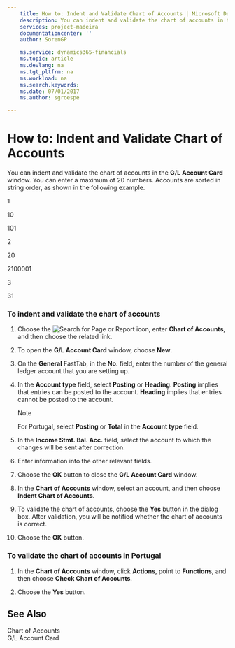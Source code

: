 ```yaml
---
    title: How to: Indent and Validate Chart of Accounts | Microsoft Docs
    description: You can indent and validate the chart of accounts in the **G/L Account Card** window. You can enter a maximum of 20 numbers. Accounts are sorted in string order, as shown in the following example.
    services: project-madeira
    documentationcenter: ''
    author: SorenGP

    ms.service: dynamics365-financials
    ms.topic: article
    ms.devlang: na
    ms.tgt_pltfrm: na
    ms.workload: na
    ms.search.keywords:
    ms.date: 07/01/2017
    ms.author: sgroespe

---
```

# How to: Indent and Validate Chart of Accounts
You can indent and validate the chart of accounts in the **G/L Account Card** window. You can enter a maximum of 20 numbers. Accounts are sorted in string order, as shown in the following example.  
  
 1  
  
 10  
  
 101  
  
 2  
  
 20  
  
 2100001  
  
 3  
  
 31  
  
### To indent and validate the chart of accounts  
  
1.  Choose the ![Search for Page or Report](media/ui-search/search_small.png "Search for Page or Report icon") icon, enter **Chart of Accounts**, and then choose the related link.  
  
2.  To open the **G/L Account Card** window, choose **New**.  
  
3.  On the **General** FastTab, in the **No.** field, enter the number of the general ledger account that you are setting up.  
  
4.  In the **Account type** field, select **Posting** or **Heading**. **Posting** implies that entries can be posted to the account. **Heading** implies that entries cannot be posted to the account.  
  
    > [!NOTE]  
    >  For Portugal, select **Posting** or **Total** in the **Account type** field.  
  
5.  In the **Income Stmt. Bal. Acc.** field, select the account to which the changes will be sent after correction.  
  
6.  Enter information into the other relevant fields.  
  
7.  Choose the **OK** button to close the **G/L Account Card** window.  
  
8.  In the **Chart of Accounts** window, select an account, and then choose **Indent Chart of Accounts**.  
  
9. To validate the chart of accounts, choose the **Yes** button in the dialog box. After validation, you will be notified whether the chart of accounts is correct.  
  
10. Choose the **OK** button.  
  
### To validate the chart of accounts in Portugal  
  
1.  In the **Chart of Accounts** window, click **Actions**, point to **Functions**, and then choose **Check Chart of Accounts**.  
  
2.  Choose the **Yes** button.  
  
## See Also  
 Chart of Accounts   
 G/L Account Card